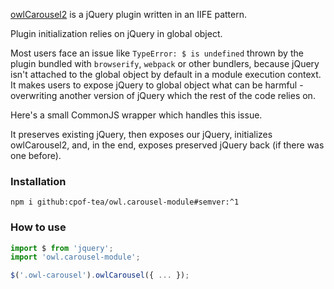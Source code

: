 [owlCarousel2](https://github.com/OwlCarousel2/OwlCarousel2/) is a jQuery plugin written in an IIFE pattern.

Plugin initialization relies on jQuery in global object.

Most users face an issue like `TypeError: $ is undefined` thrown by the plugin bundled with `browserify`, `webpack` or other bundlers, because jQuery isn't attached to the global object by default in a module execution context. It makes users to expose jQuery to global object what can be harmful - overwriting another version of jQuery which the rest of the code relies on.

Here's a small CommonJS wrapper which handles this issue.

It preserves existing jQuery, then exposes our jQuery, initializes owlCarousel2, and, in the end, exposes preserved jQuery back (if there was one before).

### Installation

`npm i github:cpof-tea/owl.carousel-module#semver:^1`

### How to use

```js
import $ from 'jquery';
import 'owl.carousel-module';

$('.owl-carousel').owlCarousel({ ... });
```
